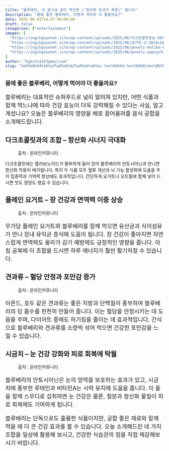 ```yaml
---
title: "블루베리, 이 음식과 같이 먹으면 \"항산화 효과가 폭발\" 됩니다"
description: "몸에 좋은 블루베리, 어떻게 먹어야 더 좋을까요?"
date: 2025-06-01T14:47:06+09:00
draft: false
categories: ["entertainment"]
images: [
  "https://ingihgoyonet.site/wp-content/uploads/2025/06/다크초콜릿효능-683x1024.jpg"
  "https://ingihgoyonet.site/wp-content/uploads/2025/06/요거트-2-1024x1024.jpg"
  "https://ingihgoyonet.site/wp-content/uploads/2025/06/pexels-melike-baran-407276327-32284257-855x1024.jpg"
  "https://ingihgoyonet.site/wp-content/uploads/2025/06/pexels-uppsychic-32286717-683x1024.jpg"
]
author: "kgkstn1423gmailcom"
slug: "%eb%b8%94%eb%a3%a8%eb%b2%a0%eb%a6%ac-%ec%9d%b4-%ec%9d%8c%ec%8b%9d%ea%b3%bc-%ea%b0%99%ec%9d%b4-%eb%a8%b9%ec%9c%bc%eb%a9%b4-%ed%95%ad%ec%82%b0%ed%99%94-%ed%9a%a8%ea%b3%bc%ea%b0%80-%ed%8f%ad%eb%b0%9c"
---
```


<p style="font-size:18px"><strong>몸에 좋은 블루베리, 어떻게 먹어야 더 좋을까요?</strong></p> <p style="font-size:18px">블루베리는 대표적인 슈퍼푸드로 널리 알려져 있지만, 어떤 식품과 함께 먹느냐에 따라 건강 효능이 더욱 강력해질 수 있다는 사실, 알고 계셨나요? 오늘은 블루베리의 영양을 배로 끌어올려줄 음식 궁합을 소개해드립니다.</p> <h2 >다크초콜릿과의 조합 – 항산화 시너지 극대화</h2> <figure ><img src="https://ingihgoyonet.site/wp-content/uploads/2025/06/다크초콜릿효능-683x1024.jpg" alt="" style="aspect-ratio:16/9;object-fit:cover"/><figcaption >출처 : 온라인커뮤니티</figcaption></figure> <p>다크초콜릿에는 플라보노이드가 풍부하게 들어 있어 블루베리의 안토시아닌과 만나면 항산화 작용이 배가됩니다. 특히 두 식품 모두 혈류 개선과 뇌 기능 활성화에 도움을 주어 집중력과 기억력 향상에도 효과적입니다. 간단하게 요거트나 오트밀에 함께 넣어 드시면 맛도 영양도 챙길 수 있습니다.</p> <h2 >플레인 요거트 – 장 건강과 면역력 이중 상승</h2> <figure ><img src="https://ingihgoyonet.site/wp-content/uploads/2025/06/요거트-2-1024x1024.jpg" alt="" style="aspect-ratio:16/9;object-fit:cover"/><figcaption >출처 : 온라인커뮤니티</figcaption></figure> <p style="font-size:18px">무가당 플레인 요거트와 블루베리를 함께 먹으면 유산균과 식이섬유가 만나 장내 유익균 증식에 도움이 됩니다. 장 건강이 좋아지면 자연스럽게 면역력도 올라가 감기 예방에도 긍정적인 영향을 줍니다. 아침 공복에 이 조합을 드시면 하루 에너지가 훨씬 활기차질 수 있습니다.</p> <h2 >견과류 – 혈당 안정과 포만감 증가</h2> <figure ><img src="https://ingihgoyonet.site/wp-content/uploads/2025/06/pexels-melike-baran-407276327-32284257-855x1024.jpg" alt="" style="aspect-ratio:16/9;object-fit:cover"/><figcaption >출처 : 온라인커뮤니티</figcaption></figure> <p style="font-size:18px">아몬드, 호두 같은 견과류는 좋은 지방과 단백질이 풍부하여 블루베리의 당 흡수를 천천히 만들어 줍니다. 이는 혈당을 안정시키는 데 도움을 주며, 다이어트 중에도 허기짐을 줄이는 데 효과적입니다. 간식으로 블루베리와 견과류를 소량씩 섞어 먹으면 건강한 포만감을 느낄 수 있습니다.</p> <h2 >시금치 – 눈 건강 강화와 피로 회복에 탁월</h2> <figure ><img src="https://ingihgoyonet.site/wp-content/uploads/2025/06/pexels-uppsychic-32286717-683x1024.jpg" alt="" style="aspect-ratio:16/9;object-fit:cover"/><figcaption >출처 : 온라인커뮤니티</figcaption></figure> <p style="font-size:18px">블루베리의 안토시아닌은 눈의 망막을 보호하는 효과가 있고, 시금치에 풍부한 루테인과 비타민A는 시력 유지에 도움을 줍니다. 이 둘을 함께 스무디로 섭취하면 눈 건강은 물론, 철분과 항산화 물질이 피로 회복에도 기여하게 됩니다.</p> <p style="font-size:18px">블루베리는 단독으로도 훌륭한 식품이지만, 궁합 좋은 재료와 함께 먹을 때 더 큰 건강 효과를 볼 수 있습니다. 오늘 소개해드린 네 가지 조합을 일상에 활용해 보시고, 건강한 식습관의 힘을 직접 체감해보시기 바랍니다.</p>